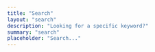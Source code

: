 ```yaml
---
title: "Search"
layout: "search"
description: "Looking for a specific keyword?"
summary: "search"
placeholder: "Search..."
---
```

